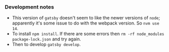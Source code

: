 ### Development notes

* This version of `gatsby` doesn't seem to like the newer versions of `node`; apparently it's some issue to do with the webpack version. So `nvm use 14`.
* To install `npm install`. If there are some errors then `rm -rf node_modules package-lock.json` and try again.
* Then to develop `gatsby develop`.
